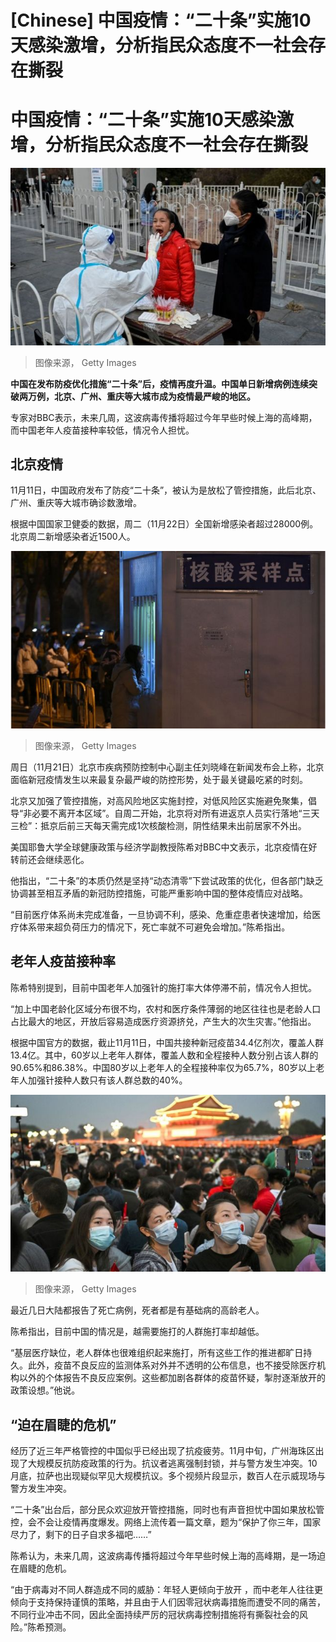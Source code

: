 # [Chinese] 中国疫情：“二十条”实施10天感染激增，分析指民众态度不一社会存在撕裂

#  中国疫情：“二十条”实施10天感染激增，分析指民众态度不一社会存在撕裂


![。](_127748239_8cc0f11f-f3d0-4dfa-bb63-d105316c079a.jpg)

> 图像来源，  Getty Images

**中国在发布防疫优化措施“二十条”后，疫情再度升温。中国单日新增病例连续突破两万例，北京、广州、重庆等大城市成为疫情最严峻的地区。**

专家对BBC表示，未来几周，这波病毒传播将超过今年早些时候上海的高峰期，而中国老年人疫苗接种率较低，情况令人担忧。

##  北京疫情

11月11日，中国政府发布了防疫“二十条”，被认为是放松了管控措施，此后北京、广州、重庆等大城市确诊数激增。

根据中国国家卫健委的数据，周二（11月22日）全国新增感染者超过28000例。 北京周二新增感染者近1500人。

![北京疫情再度升温](_127747530_gettyimages-1441781941.jpg)

> 图像来源，  Getty Images

周日（11月21日）北京市疾病预防控制中心副主任刘晓峰在新闻发布会上称，北京面临新冠疫情发生以来最复杂最严峻的防控形势，处于最关键最吃紧的时刻。

北京又加强了管控措施，对高风险地区实施封控，对低风险区实施避免聚集，倡导“非必要不离开本区域”。自周二开始，北京将对所有进返京人员实行落地“三天三检”：抵京后前三天每天需完成1次核酸检测，阴性结果未出前居家不外出。

美国耶鲁大学全球健康政策与经济学副教授陈希对BBC中文表示，北京疫情在好转前还会继续恶化。

他指出，“二十条”的本质仍然是坚持“动态清零”下尝试政策的优化，但各部门缺乏协调甚至相互矛盾的新冠防控措施，可能严重影响中国的整体疫情应对战略。

“目前医疗体系尚未完成准备，一旦协调不利，感染、危重症患者快速增加，给医疗体系带来超负荷压力的情况下，死亡率就不可避免会增加。”陈希指出。

##  老年人疫苗接种率

陈希特别提到，目前中国老年人加强针的施打率大体停滞不前，情况令人担忧。

“加上中国老龄化区域分布很不均，农村和医疗条件薄弱的地区往往也是老龄人口占比最大的地区，开放后容易造成医疗资源挤兑，产生大的次生灾害。”他指出。

根据中国官方的数据，截止11月11日，中国共接种新冠疫苗34.4亿剂次，覆盖人群13.4亿。其中，60岁以上老年人群体，覆盖人数和全程接种人数分别占该人群的90.65%和86.38%。中国80岁以上老年人的全程接种率仅为65.7%，80岁以上老年人加强针接种人数只有该人群总数的40%。

![北京疫情再度升温](_127747528_gettyimages-1243628687.jpg)

> 图像来源，  Getty Images

最近几日大陆都报告了死亡病例，死者都是有基础病的高龄老人。

陈希指出，目前中国的情况是，越需要施打的人群施打率却越低。

“基层医疗缺位，老人群体也很难组织起来施打，所有这些工作的推进都旷日持久。此外，疫苗不良反应的监测体系对外并不透明的公布信息，也不接受除医疗机构以外的个体报告不良反应案例。这些都加剧各群体的疫苗怀疑，掣肘逐渐放开的政策设想。”他说。

##  “迫在眉睫的危机”

经历了近三年严格管控的中国似乎已经出现了抗疫疲劳。11月中旬，广州海珠区出现了大规模反抗防疫政策的行为。抗议者逃离强制封锁，并与警方发生冲突。10月底，拉萨也出现疑似罕见大规模抗议。多个视频片段显示，数百人在示威现场与警方发生冲突。

“二十条”出台后，部分民众欢迎放开管控措施，同时也有声音担忧中国如果放松管控，会不会让疫情再度爆发。网络上流传着一篇文章，题为“保护了你三年，国家尽力了，剩下的日子自求多福吧……”


陈希认为，未来几周，这波病毒传播将超过今年早些时候上海的高峰期，是一场迫在眉睫的危机。

“由于病毒对不同人群造成不同的威胁：年轻人更倾向于放开 ，而中老年人往往更倾向于支持保持谨慎的策略，并且由于人们因零冠状病毒措施而遭受不同的痛苦，不同行业冲击不同，因此全面持续严厉的冠状病毒控制措施将有撕裂社会的风险。”陈希预测。



